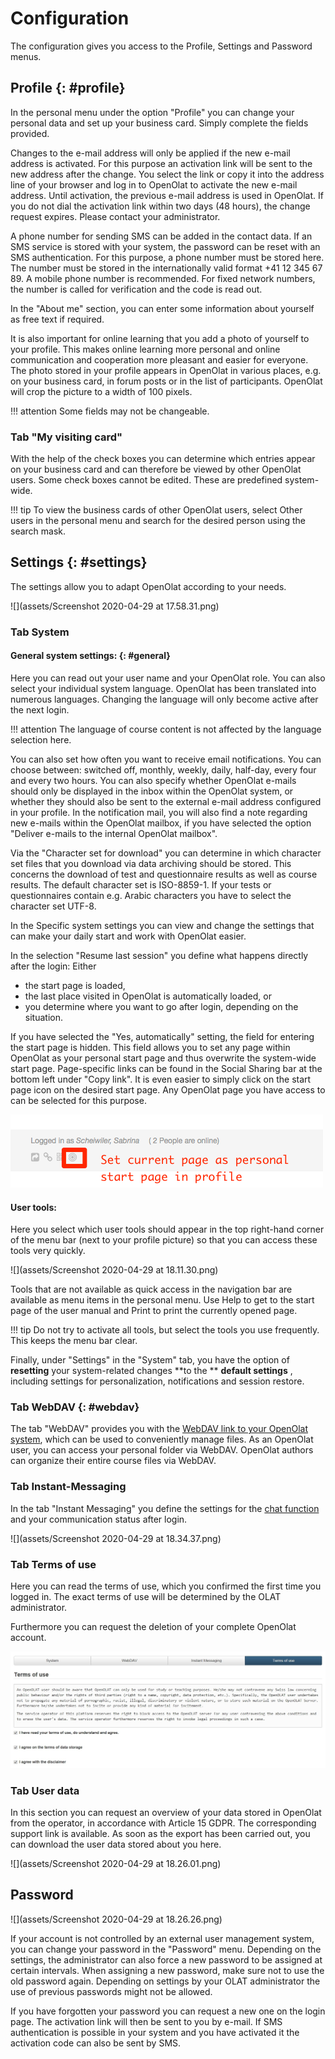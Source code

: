 # Configuration

The configuration gives you access to the Profile, Settings and Password
menus.

## Profile {: #profile}

In the personal menu under the option "Profile" you can change your personal
data and set up your business card. Simply complete the fields provided.

Changes to the e-mail address will only be applied if the new e-mail address
is activated. For this purpose an activation link will be sent to the new
address after the change. You select the link or copy it into the address line
of your browser and log in to OpenOlat to activate the new e-mail address.
Until activation, the previous e-mail address is used in OpenOlat. If you do
not dial the activation link within two days (48 hours), the change request
expires. Please contact your administrator.

A phone number for sending SMS can be added in the contact data. If an SMS
service is stored with your system, the password can be reset with an SMS
authentication. For this purpose, a phone number must be stored here. The
number must be stored in the internationally valid format +41 12 345 67 89. A
mobile phone number is recommended. For fixed network numbers, the number is
called for verification and the code is read out.

In the "About me" section, you can enter some information about yourself as
free text if required.

It is also important for online learning that you add a photo of yourself to
your profile. This makes online learning more personal and online
communication and cooperation more pleasant and easier for everyone. The photo
stored in your profile appears in OpenOlat in various places, e.g. on your
business card, in forum posts or in the list of participants. OpenOlat will
crop the picture to a width of 100 pixels.

  
!!! attention
	Some fields may not be changeable.

### Tab "My visiting card"

With the help of the check boxes you can determine which entries appear on
your business card and can therefore be viewed by other OpenOlat users. Some
check boxes cannot be edited. These are predefined system-wide.

!!! tip
	To view the business cards of other OpenOlat users, select Other users in the
	personal menu and search for the desired person using the search mask.

##  Settings {: #settings}

The settings allow you to adapt OpenOlat according to your needs.

![](assets/Screenshot 2020-04-29 at 17.58.31.png)

### Tab System

#### General system settings: {: #general}

Here you can read out your user name and your OpenOlat role. You can also
select your individual system language. OpenOlat has been translated into
numerous languages. Changing the language will only become active after the
next login.

!!! attention
	The language of course content is not affected by the language selection here.

You can also set how often you want to receive email notifications. You can
choose between: switched off, monthly, weekly, daily, half-day, every four and
every two hours. You can also specify whether OpenOlat e-mails should only be
displayed in the inbox within the OpenOlat system, or whether they should also
be sent to the external e-mail address configured in your profile. In the
notification mail, you will also find a note regarding new e-mails within the
OpenOlat mailbox, if you have selected the option "Deliver e-mails to the
internal OpenOlat mailbox".

Via the "Character set for download" you can determine in which character set
files that you download via data archiving should be stored. This concerns the
download of test and questionnaire results as well as course results. The
default character set is ISO-8859-1. If your tests or questionnaires contain
e.g. Arabic characters you have to select the character set UTF-8.


In the Specific system settings you can view and change the settings that can
make your daily start and work with OpenOlat easier.

In the selection "Resume last session" you define what happens directly after
the login: Either

  * the start page is loaded,
  * the last place visited in OpenOlat is automatically loaded, or
  * you determine where you want to go after login, depending on the situation.

If you have selected the "Yes, automatically" setting, the field for entering
the start page is hidden. This field allows you to set any page within
OpenOlat as your personal start page and thus overwrite the system-wide start
page. Page-specific links can be found in the Social Sharing bar at the bottom
left under "Copy link". It is even easier to simply click on the start page
icon on the desired start page. Any OpenOlat page you have access to can be
selected for this purpose.

![](assets/change_startpage_EN.png)

  

#### User tools:
  Here you select which user tools should appear in the top
right-hand corner of the menu bar (next to your profile picture) so that you
can access these tools very quickly.

![](assets/Screenshot 2020-04-29 at 18.11.30.png)

Tools that are not available as quick access in the navigation bar are
available as menu items in the personal menu. Use Help to get to the start
page of the user manual and Print to print the currently opened page.

!!! tip
	Do not try to activate all tools, but select the tools you use frequently.
	This keeps the menu bar clear.
  

Finally, under "Settings" in the "System" tab, you have the option of
**resetting** your system-related changes **to the  ** **default settings** ,
including settings for personalization, notifications and session restore.

###  Tab WebDAV {: #webdav}

The tab "WebDAV" provides you with the [WebDAV link to your OpenOlat
system](../supported_tech/Using_WebDAV.md), which can be used to conveniently manage files. As
an OpenOlat user, you can access your personal folder via WebDAV. OpenOlat
authors can organize their entire course files via WebDAV.

### Tab Instant-Messaging

In the tab "Instant Messaging" you define the settings for the [chat
function](../../manual_admin/administration/Instant_Messaging.de.md) and your communication status after login.

![](assets/Screenshot 2020-04-29 at 18.34.37.png)

### Tab Terms of use

Here you can read the terms of use, which you confirmed the first time you
logged in. The exact terms of use will be determined by the OLAT
administrator.

Furthermore you can request the deletion of your complete OpenOlat account.  

![](assets/terms_of_use.jpg)

### Tab User data

In this section you can request an overview of your data stored in OpenOlat
from the operator, in accordance with Article 15 GDPR. The corresponding
support link is available. As soon as the export has been carried out, you can
download the user data stored about you here.

![](assets/Screenshot 2020-04-29 at 18.26.01.png)

##  Password

![](assets/Screenshot 2020-04-29 at 18.26.26.png)

If your account is not controlled by an external user management system, you
can change your password in the "Password" menu. Depending on the settings,
the administrator can also force a new password to be assigned at certain
intervals. When assigning a new password, make sure not to use the old
password again. Depending on settings by your OLAT administrator the use of
previous passwords might not be allowed.

If you have forgotten your password you can request a new one on the login
page. The activation link will then be sent to you by e-mail. If SMS
authentication is possible in your system and you have activated it the
activation code can also be sent by SMS.

  

